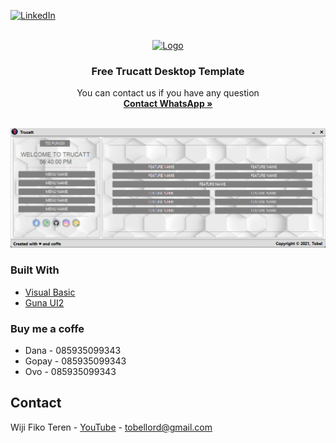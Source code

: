 <div id="top"></div>

[![LinkedIn][linkedin-shield]][linkedin-url]



<!-- PROJECT LOGO -->
<br />
<div align="center">
  <a href="https://tobelsoft.my.id">
    <img src="https://trucatt.tobelsoft.my.id/assets/welcome/img/icon20.png" alt="Logo" width="80" height="80">
  </a>

  <h3 align="center">Free Trucatt Desktop Template</h3>

  <p align="center">
    You can contact us if you have any question
    <br />
    <a target="_blank" href="https://wa.me/6285935099343"><strong>Contact WhatsApp »</strong></a>
    <br />
    <br />
  </p>
</div>



[![Product Name Screen Shot][product-screenshot]](https://trucatt.tobelsoft.my.id)

### Built With

* [Visual Basic](https://docs.microsoft.com/en-us/dotnet/visual-basic/)
* [Guna UI2](https://gunaui.com/)

### Buy me a coffe

* Dana - 085935099343
* Gopay - 085935099343
* Ovo - 085935099343

## Contact

Wiji Fiko Teren - [YouTube](https://www.youtube.com/channel/UCg0vH4hDGuLQlAxtfGCSL9A) - tobellord@gmail.com

<!-- MARKDOWN LINKS & IMAGES -->
<!-- https://www.markdownguide.org/basic-syntax/#reference-style-links -->
[linkedin-shield]: https://img.shields.io/badge/-LinkedIn-black.svg?style=for-the-badge&logo=linkedin&colorB=555
[linkedin-url]: https://www.linkedin.com/in/wiji-fiko-teren-a90841227/
[product-screenshot]: https://raw.githubusercontent.com/fiko942/trucatt-old-front-end/main/Capture.PNG
